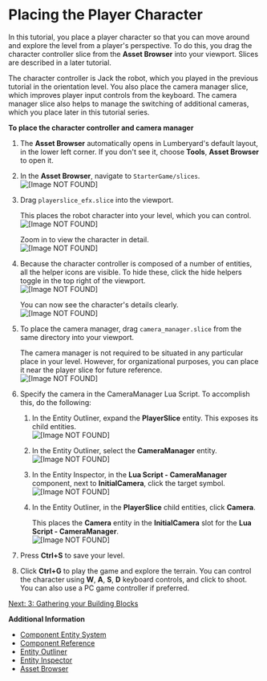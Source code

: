 # Placing the Player Character<a name="placing-character-controller"></a>

In this tutorial, you place a player character so that you can move around and explore the level from a player's perspective\. To do this, you drag the character controller slice from the **Asset Browser** into your viewport\. Slices are described in a later tutorial\.

The character controller is Jack the robot, which you played in the previous tutorial in the orientation level\. You also place the camera manager slice, which improves player input controls from the keyboard\. The camera manager slice also helps to manage the switching of additional cameras, which you place later in this tutorial series\. 

**To place the character controller and camera manager**

1. The **Asset Browser** automatically opens in Lumberyard's default layout, in the lower left corner\. If you don't see it, choose **Tools**, **Asset Browser** to open it\.

1. In the **Asset Browser**, navigate to `StarterGame/slices`\.  
![\[Image NOT FOUND\]](http://docs.aws.amazon.com/lumberyard/latest/gettingstartedguide/images/placing-character-controller-asset-browser.png)

1. Drag `playerslice_efx.slice` into the viewport\.

   This places the robot character into your level, which you can control\.  
![\[Image NOT FOUND\]](http://docs.aws.amazon.com/lumberyard/latest/gettingstartedguide/images/placing-character-controller-small.png)

   Zoom in to view the character in detail\.  
![\[Image NOT FOUND\]](http://docs.aws.amazon.com/lumberyard/latest/gettingstartedguide/images/placing-character-controller-zoom.png)

1. Because the character controller is composed of a number of entities, all the helper icons are visible\. To hide these, click the hide helpers toggle in the top right of the viewport\.  
![\[Image NOT FOUND\]](http://docs.aws.amazon.com/lumberyard/latest/gettingstartedguide/images/placing-character-controller-toggle.png)

   You can now see the character's details clearly\.   
![\[Image NOT FOUND\]](http://docs.aws.amazon.com/lumberyard/latest/gettingstartedguide/images/placing-character-controller-clear.png)

1. To place the camera manager, drag `camera_manager.slice` from the same directory into your viewport\.

   The camera manager is not required to be situated in any particular place in your level\. However, for organizational purposes, you can place it near the player slice for future reference\.   
![\[Image NOT FOUND\]](http://docs.aws.amazon.com/lumberyard/latest/gettingstartedguide/images/placing-character-controller-cammanager.png)

1. Specify the camera in the CameraManager Lua Script\. To accomplish this, do the following:

   1. In the Entity Outliner, expand the **PlayerSlice** entity\. This exposes its child entities\.  
![\[Image NOT FOUND\]](http://docs.aws.amazon.com/lumberyard/latest/gettingstartedguide/images/placing-character-controller-cammanager-1.png)

   1. In the Entity Outliner, select the **CameraManager** entity\.  
![\[Image NOT FOUND\]](http://docs.aws.amazon.com/lumberyard/latest/gettingstartedguide/images/placing-character-controller-cammanager-2.png)

   1. In the Entity Inspector, in the **Lua Script \- CameraManager** component, next to **InitialCamera**, click the target symbol\.  
![\[Image NOT FOUND\]](http://docs.aws.amazon.com/lumberyard/latest/gettingstartedguide/images/placing-character-controller-cammanager-3.png)

   1. In the Entity Outliner, in the **PlayerSlice** child entities, click **Camera**\.

      This places the **Camera** entity in the **InitialCamera** slot for the **Lua Script \- CameraManager**\.  
![\[Image NOT FOUND\]](http://docs.aws.amazon.com/lumberyard/latest/gettingstartedguide/images/placing-character-controller-cammanager-4.png)

1. Press **Ctrl\+S** to save your level\.

1. Click **Ctrl\+G** to play the game and explore the terrain\. You can control the character using **W**, **A**, **S**, **D** keyboard controls, and click to shoot\. You can also use a PC game controller if preferred\.

[Next: 3: Gathering your Building Blocks](gathering-building-blocks.md)

**Additional Information**
+ [Component Entity System](https://docs.aws.amazon.com/lumberyard/latest/userguide/component-intro.html)
+ [Component Reference](https://docs.aws.amazon.com/lumberyard/latest/userguide/component-components.html)
+ [Entity Outliner](https://docs.aws.amazon.com/lumberyard/latest/userguide/component-entity-outliner.html)
+ [Entity Inspector](https://docs.aws.amazon.com/lumberyard/latest/userguide/component-entity-inspector.html)
+ [Asset Browser](https://docs.aws.amazon.com/lumberyard/latest/userguide/asset-browser-intro.html)